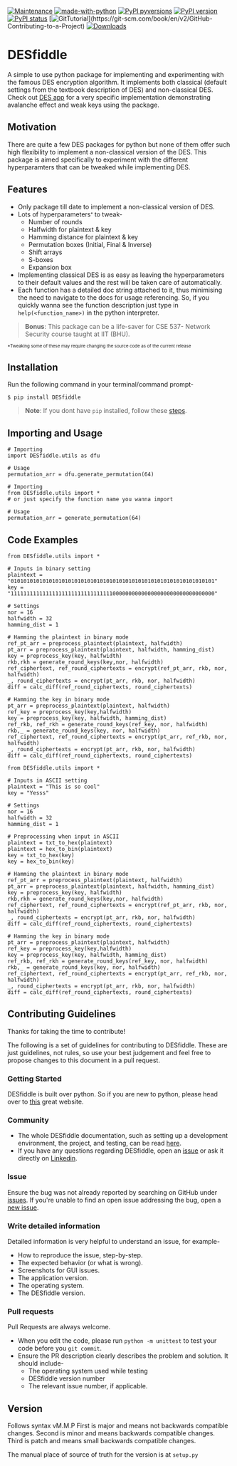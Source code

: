 [![Maintenance](https://img.shields.io/badge/Maintained%3F-yes-green.svg)](https://github.com/dilbwagsingh/DESfiddle)
[![made-with-python](https://img.shields.io/badge/Made%20with-Python-1f425f.svg)](https://www.python.org/)
[![PyPI pyversions](https://img.shields.io/pypi/pyversions/DESfiddle)](https://github.com/dilbwagsingh/DESfiddle)
[![PyPI version](https://badge.fury.io/py/DESfiddle.svg)](https://badge.fury.io/py/DESfiddle)
[![PyPI status](https://img.shields.io/pypi/status/DESfiddle)](https://pypi.python.org/pypi/DESfiddle/)
[![GitTutorial](https://img.shields.io/badge/PR-Welcome-%23FF8300.svg?)](https://git-scm.com/book/en/v2/GitHub-Contributing-to-a-Project)
[![Downloads](https://static.pepy.tech/personalized-badge/desfiddle?period=total&units=abbreviation&left_color=grey&right_color=blue&left_text=Downloads)](https://pepy.tech/project/desfiddle)

# DESfiddle

A simple to use python package for implementing and experimenting with the famous DES encryption algorithm. It implements both classical (default settings from the textbook description of DES) and non-classical DES. 
Check out [DES app](https://github.com/dilbwagsingh/DES-app) for a very specific implementation demonstrating avalanche effect and weak keys using the package.

## Motivation

There are quite a few DES packages for python but none of them offer such high flexibility to implement a non-classical version of the DES. This package is aimed specifically to experiment with the different hyperparamters that can be tweaked while implementing DES. 

## Features

* Only package till date to implement a non-classical version of DES.
* Lots of hyperparameters<sub><sup>*</sup></sub> to tweak-
	* Number of rounds
	* Halfwidth for plaintext & key
	* Hamming distance for plaintext & key
	* Permutation boxes (Initial, Final & Inverse)
	* Shift arrays
	* S-boxes
	* Expansion box
* Implementing classical DES is as easy as leaving the hyperparameters to their default values and the rest will be taken care of automatically.
* Each function has a detailed doc string attached to it, thus minimising the need to navigate to the docs for usage referencing. So, if you quickly wanna see the function description just type in `help(<function_name>)` in the python interpreter.

> **Bonus**: This package can be a life-saver for CSE 537- Network Security course taught at IIT (BHU).

<sub><sup>*Tweaking some of these may require changing the source code as of the current release</sup></sub>


## Installation

Run the following command in your terminal/command prompt-
```bash:
$ pip install DESfiddle
```
> **Note**: If you dont have `pip` installed, follow these [steps](https://pip.pypa.io/en/stable/installing/).

## Importing and Usage

```python:
# Importing
import DESfiddle.utils as dfu

# Usage
permutation_arr = dfu.generate_permutation(64)
```
```python:
# Importing
from DESfiddle.utils import *
# or just specify the function name you wanna import

# Usage
permutation_arr = generate_permutation(64)
```

## Code Examples
```python:
from DESfiddle.utils import *

# Inputs in binary setting
plaintext = "0101010101010101010101010101010101010101010101010101010101010101"
key = "1111111111111111111111111111111100000000000000000000000000000000"

# Settings
nor = 16
halfwidth = 32
hamming_dist = 1

# Hamming the plaintext in binary mode
ref_pt_arr = preprocess_plaintext(plaintext, halfwidth)
pt_arr = preprocess_plaintext(plaintext, halfwidth, hamming_dist)
key = preprocess_key(key, halfwidth)
rkb,rkh = generate_round_keys(key,nor, halfwidth)
ref_ciphertext, ref_round_ciphertexts = encrypt(ref_pt_arr, rkb, nor, halfwidth)
_, round_ciphertexts = encrypt(pt_arr, rkb, nor, halfwidth)
diff = calc_diff(ref_round_ciphertexts, round_ciphertexts)

# Hamming the key in binary mode
pt_arr = preprocess_plaintext(plaintext, halfwidth)
ref_key = preprocess_key(key,halfwidth)
key = preprocess_key(key, halfwidth, hamming_dist)
ref_rkb, ref_rkh = generate_round_keys(ref_key, nor, halfwidth)
rkb,_ = generate_round_keys(key, nor, halfwidth)
ref_ciphertext, ref_round_ciphertexts = encrypt(pt_arr, ref_rkb, nor, halfwidth)
_, round_ciphertexts = encrypt(pt_arr, rkb, nor, halfwidth)
diff = calc_diff(ref_round_ciphertexts, round_ciphertexts)
```

```python:
from DESfiddle.utils import *

# Inputs in ASCII setting
plaintext = "This is so cool"
key = "Yesss"

# Settings
nor = 16
halfwidth = 32
hamming_dist = 1

# Preprocessing when input in ASCII
plaintext = txt_to_hex(plaintext)
plaintext = hex_to_bin(plaintext)
key = txt_to_hex(key)
key = hex_to_bin(key)

# Hamming the plaintext in binary mode
ref_pt_arr = preprocess_plaintext(plaintext, halfwidth)
pt_arr = preprocess_plaintext(plaintext, halfwidth, hamming_dist)
key = preprocess_key(key, halfwidth)
rkb,rkh = generate_round_keys(key,nor, halfwidth)
ref_ciphertext, ref_round_ciphertexts = encrypt(ref_pt_arr, rkb, nor, halfwidth)
_, round_ciphertexts = encrypt(pt_arr, rkb, nor, halfwidth)
diff = calc_diff(ref_round_ciphertexts, round_ciphertexts)

# Hamming the key in binary mode
pt_arr = preprocess_plaintext(plaintext, halfwidth)
ref_key = preprocess_key(key,halfwidth)
key = preprocess_key(key, halfwidth, hamming_dist)
ref_rkb, ref_rkh = generate_round_keys(ref_key, nor, halfwidth)
rkb,_ = generate_round_keys(key, nor, halfwidth)
ref_ciphertext, ref_round_ciphertexts = encrypt(pt_arr, ref_rkb, nor, halfwidth)
_, round_ciphertexts = encrypt(pt_arr, rkb, nor, halfwidth)
diff = calc_diff(ref_round_ciphertexts, round_ciphertexts)
```

## Contributing Guidelines

Thanks for taking the time to contribute!

The following is a set of guidelines for contributing to DESfiddle. These are just guidelines, not rules, so use your best judgement and feel free to propose changes to this document in a pull request.

### Getting Started
DESfiddle is built over python. So if you are new to python, please head over to [this](https://www.python.org/) great website.

### Community

* The whole DESfiddle documentation, such as setting up a development environment, the project, and testing, can be read [here]().
* If you have any questions regarding DESfiddle, open an [issue](https://github.com/dilbwagsingh/DESfiddle/issues/new) or ask it directly on [Linkedin](https://www.linkedin.com/in/dilbwagsingh/).

### Issue

Ensure the bug was not already reported by searching on GitHub under [issues](https://github.com/dilbwagsingh/DESfiddle/issues). If you're unable to find an open issue addressing the bug, open a [new issue](https://github.com/dilbwagsingh/DESfiddle/issues/new).

### Write detailed  information

Detailed information is very helpful to understand an issue, for example-
* How to reproduce the issue, step-by-step.
* The expected behavior (or what is wrong).
* Screenshots for GUI issues.
* The application version.
* The operating system.
* The DESfiddle version.

### Pull requests

Pull Requests are always welcome.
* When you edit the code, please run  `python -m unittest`  to test your code before you  `git commit`.
* Ensure the PR description clearly describes the problem and solution. It should include-
	*	The operating system used while testing
	*	DESfiddle version number
	*	The relevant issue number, if applicable.

## Version

Follows syntax vM.M.P
First is major and means not backwards compatible changes. Second is minor and means backwards compatible changes. 
Third is patch and means small backwards compatible changes.

The manual place of source of truth for the version is at `setup.py`
